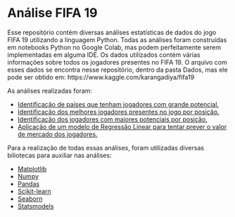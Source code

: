 <h1>Análise FIFA 19</h1>
<p>Esse repositório contém diversas análises estatísticas de dados do jogo FIFA 19 utilizando a linguagem Python. Todas as análises foram construídas em notebooks Python no Google Colab, mas podem perfeitamente serem implementadas em alguma IDE. Os dados utilizados contém várias informações sobre todos os jogadores presentes no FIFA 19. O arquivo com esses dados se encontra nesse repositório, dentro da pasta Dados, mas ele pode ser obtido em: https://www.kaggle.com/karangadiya/fifa19</p>
<p>As análises realizadas foram:</p>
<ul>
  <li><a href="https://colab.research.google.com/drive/16OkAtkvwhuY346qJLw-KNui1Ol2mJgXd?usp=sharing" target="_blank">Identificação de países que tenham jogadores com grande potencial.</a></li>
  <li><a href="https://colab.research.google.com/drive/1BOPl_-Bg43_14TMOcdNM8CfO55N0qAZa?usp=sharing" target="_blank">Identificação dos melhores jogadores presentes no jogo por posição.</a></li>
  <li><a href="https://colab.research.google.com/drive/19032Yd4PxqHK4wroR9CQSOnlxvysMqPf?usp=sharing" target="_blank">Identificação dos jogadores com maiores potenciais por posição.</a></li>
  <li><a href="https://colab.research.google.com/drive/1pr2woUgcmpcVGiyOgk4mh4e653t4FJG6?usp=sharing" target="_blank">Aplicação de um modelo de Regressão Linear para tentar prever o valor de mercado dos jogadores.</a></li>
</ul>
<p>Para a realização de todas essas análises, foram utilizadas diversas biliotecas para auxiliar nas análises:</p>
<ul>
  <li><a href="https://matplotlib.org/" target="_blank">Matplotlib</a></li>
  <li><a href="https://numpy.org/" target="_blank">Numpy</a></li>
  <li><a href="https://pandas.pydata.org/" target="_blank">Pandas</a></li>
  <li><a href="https://scikit-learn.org/stable/" target="_blank">Scikit-learn</a></li>
  <li><a href="https://seaborn.pydata.org/" target="_blank">Seaborn</a></li>
  <li><a href="https://www.statsmodels.org/stable/index.html" target="_blank">Statsmodels</a>
</ul>
